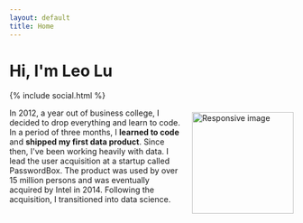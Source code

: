 ```yaml
---
layout: default
title: Home
---
```


# <strong>Hi, I'm Leo Lu</strong>

{% include social.html %}

<div class="avatar">
  <img class="rounded-circle" src="{{ site.baseurl }}/public/img/{{ site.author.avatar }}" alt="Responsive image" width="180px" height="auto" align="right" style="float:right;margin-top:0.5em;margin-left:1em;">
</div>

<!-- Data Science -->
In 2012, a year out of business college, I decided to drop everything and learn to code.
In a period of three months, I **learned to code** and **shipped my first data product**.
Since then, I've been working heavily with data.
I lead the user acquisition at a startup called PasswordBox.
The product was used by over 15 million persons and was eventually acquired by Intel in 2014.
Following the acquisition, I transitioned into data science.

<!-- Convertkit - Start -->
<!-- <script async id="_ck_148263" src="https://forms.convertkit.com/148263?v=6"></script> -->
<!-- Convertkit - End -->
